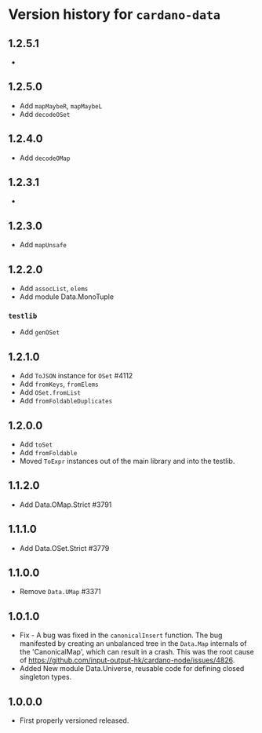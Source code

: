 # Version history for `cardano-data`

## 1.2.5.1

*

## 1.2.5.0

* Add `mapMaybeR`, `mapMaybeL`
* Add `decodeOSet`

## 1.2.4.0

* Add `decodeOMap`

## 1.2.3.1

*

## 1.2.3.0

* Add `mapUnsafe`

## 1.2.2.0

* Add `assocList`, `elems`
* Add module Data.MonoTuple

### `testlib`

* Add `genOSet`

## 1.2.1.0

* Add `ToJSON` instance for `OSet` #4112
* Add `fromKeys`, `fromElems`
* Add `OSet.fromList`
* Add `fromFoldableDuplicates`

## 1.2.0.0

* Add `toSet`
* Add `fromFoldable`
* Moved `ToExpr` instances out of the main library and into the testlib.

## 1.1.2.0

* Add Data.OMap.Strict #3791

## 1.1.1.0

* Add Data.OSet.Strict #3779

## 1.1.0.0

* Remove `Data.UMap` #3371

## 1.0.1.0

* Fix - A bug was fixed in the `canonicalInsert` function.
  The bug manifested by creating an unbalanced tree in the `Data.Map` internals of the
  'CanonicalMap', which can result in a crash.
  This was the root cause of https://github.com/input-output-hk/cardano-node/issues/4826.
* Added New module Data.Universe, reusable code for defining closed singleton types.

## 1.0.0.0

* First properly versioned released.
